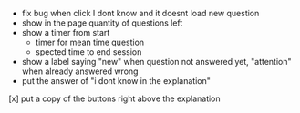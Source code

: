 - fix bug when click I dont know and it doesnt load new question
- show in the page quantity of questions left
- show a timer from start
    - timer for mean time question
    - spected time to end session
- show a label saying "new" when question not answered yet, "attention" when already answered wrong
- put the answer of "i dont know in the explanation"



[x] put a copy of the buttons right above the explanation    